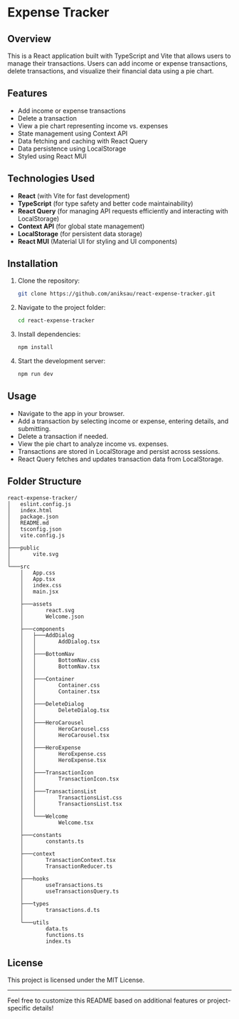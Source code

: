 # Expense Tracker

## Overview

This is a React application built with TypeScript and Vite that allows users to manage their transactions. Users can add income or expense transactions, delete transactions, and visualize their financial data using a pie chart.

## Features

- Add income or expense transactions
- Delete a transaction
- View a pie chart representing income vs. expenses
- State management using Context API
- Data fetching and caching with React Query
- Data persistence using LocalStorage
- Styled using React MUI

## Technologies Used

- **React** (with Vite for fast development)
- **TypeScript** (for type safety and better code maintainability)
- **React Query** (for managing API requests efficiently and interacting with LocalStorage)
- **Context API** (for global state management)
- **LocalStorage** (for persistent data storage)
- **React MUI** (Material UI for styling and UI components)

## Installation

1. Clone the repository:
   ```sh
   git clone https://github.com/aniksau/react-expense-tracker.git
   ```
2. Navigate to the project folder:
   ```sh
   cd react-expense-tracker
   ```
3. Install dependencies:
   ```sh
   npm install
   ```
4. Start the development server:
   ```sh
   npm run dev
   ```

## Usage

- Navigate to the app in your browser.
- Add a transaction by selecting income or expense, entering details, and submitting.
- Delete a transaction if needed.
- View the pie chart to analyze income vs. expenses.
- Transactions are stored in LocalStorage and persist across sessions.
- React Query fetches and updates transaction data from LocalStorage.

## Folder Structure

```
react-expense-tracker/
│   eslint.config.js
│   index.html
│   package.json
│   README.md
│   tsconfig.json
│   vite.config.js
│
├───public
│       vite.svg
│
└───src
    │   App.css
    │   App.tsx
    │   index.css
    │   main.jsx
    │
    ├───assets
    │       react.svg
    │       Welcome.json
    │
    ├───components
    │   ├───AddDialog
    │   │       AddDialog.tsx
    │   │
    │   ├───BottomNav
    │   │       BottomNav.css
    │   │       BottomNav.tsx
    │   │
    │   ├───Container
    │   │       Container.css
    │   │       Container.tsx
    │   │
    │   ├───DeleteDialog
    │   │       DeleteDialog.tsx
    │   │
    │   ├───HeroCarousel
    │   │       HeroCarousel.css
    │   │       HeroCarousel.tsx
    │   │
    │   ├───HeroExpense
    │   │       HeroExpense.css
    │   │       HeroExpense.tsx
    │   │
    │   ├───TransactionIcon
    │   │       TransactionIcon.tsx
    │   │
    │   ├───TransactionsList
    │   │       TransactionsList.css
    │   │       TransactionsList.tsx
    │   │
    │   └───Welcome
    │           Welcome.tsx
    │
    ├───constants
    │       constants.ts
    │
    ├───context
    │       TransactionContext.tsx
    │       TransactionReducer.ts
    │
    ├───hooks
    │       useTransactions.ts
    │       useTransactionsQuery.ts
    │
    ├───types
    │       transactions.d.ts
    │
    └───utils
            data.ts
            functions.ts
            index.ts
```

## License

This project is licensed under the MIT License.

---

Feel free to customize this README based on additional features or project-specific details!
